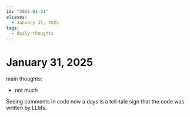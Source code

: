 ```yaml
---
id: "2025-01-31"
aliases:
  - January 31, 2025
tags:
  - daily-thoughts
---
```


# January 31, 2025

main thoughts:
- not much

Seeing comments in code now a days is a tell-tale sign that the code was written by LLMs.
